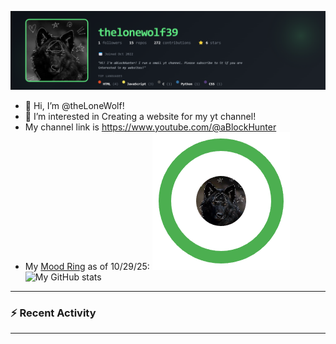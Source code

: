 ![thelonewolf39's GitHub Banner](https://raw.githubusercontent.com/thelonewolf39/thelonewolf39/main/banner.png)
- 👋 Hi, I’m @theLoneWolf!
- 👀 I’m interested in Creating a website for my yt channel!
- My channel link is https://www.youtube.com/@aBlockHunter
- My [Mood Ring](thelonewolf39.github.io/Github-Mood-Rings/) as of 10/29/25: ![thelonewolf39's Mood Ring](https://raw.githubusercontent.com/thelonewolf39/thelonewolf39/main/thelonewolf39-mood-ring.png)  
![My GitHub stats](https://github-readme-stats.vercel.app/api?username=thelonewolf39&theme=dracula&show_icons=true)

---

### :zap: Recent Activity

<!--START_SECTION:activity-->
<!--END_SECTION:activity-->

---
<!---
aiden257/aiden257 is a ✨ special ✨ repository because its `README.md` (this file) appears on your GitHub profile.
You can click the Preview link to take a look at your changes.
--->
